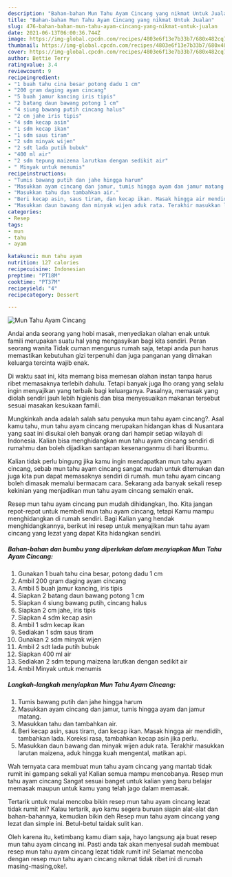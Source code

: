 ```yaml
---
description: "Bahan-bahan Mun Tahu Ayam Cincang yang nikmat Untuk Jualan"
title: "Bahan-bahan Mun Tahu Ayam Cincang yang nikmat Untuk Jualan"
slug: 476-bahan-bahan-mun-tahu-ayam-cincang-yang-nikmat-untuk-jualan
date: 2021-06-13T06:00:36.744Z
image: https://img-global.cpcdn.com/recipes/4803e6f13e7b33b7/680x482cq70/mun-tahu-ayam-cincang-foto-resep-utama.jpg
thumbnail: https://img-global.cpcdn.com/recipes/4803e6f13e7b33b7/680x482cq70/mun-tahu-ayam-cincang-foto-resep-utama.jpg
cover: https://img-global.cpcdn.com/recipes/4803e6f13e7b33b7/680x482cq70/mun-tahu-ayam-cincang-foto-resep-utama.jpg
author: Bettie Terry
ratingvalue: 3.4
reviewcount: 9
recipeingredient:
- "1 buah tahu cina besar potong dadu 1 cm"
- "200 gram daging ayam cincang"
- "5 buah jamur kancing iris tipis"
- "2 batang daun bawang potong 1 cm"
- "4 siung bawang putih cincang halus"
- "2 cm jahe iris tipis"
- "4 sdm kecap asin"
- "1 sdm kecap ikan"
- "1 sdm saus tiram"
- "2 sdm minyak wijen"
- "2 sdt lada putih bubuk"
- "400 ml air"
- "2 sdm tepung maizena larutkan dengan sedikit air"
- " Minyak untuk menumis"
recipeinstructions:
- "Tumis bawang putih dan jahe hingga harum"
- "Masukkan ayam cincang dan jamur, tumis hingga ayam dan jamur matang."
- "Masukkan tahu dan tambahkan air."
- "Beri kecap asin, saus tiram, dan kecap ikan. Masak hingga air mendidih, tambahkan lada. Koreksi rasa, tambahkan kecap asin jika perlu."
- "Masukkan daun bawang dan minyak wijen aduk rata. Terakhir masukkan larutan maizena, aduk hingga kuah mengental, matikan api."
categories:
- Resep
tags:
- mun
- tahu
- ayam

katakunci: mun tahu ayam 
nutrition: 127 calories
recipecuisine: Indonesian
preptime: "PT18M"
cooktime: "PT37M"
recipeyield: "4"
recipecategory: Dessert

---
```



![Mun Tahu Ayam Cincang](https://img-global.cpcdn.com/recipes/4803e6f13e7b33b7/680x482cq70/mun-tahu-ayam-cincang-foto-resep-utama.jpg)

Andai anda seorang yang hobi masak, menyediakan olahan enak untuk famili merupakan suatu hal yang mengasyikan bagi kita sendiri. Peran seorang  wanita Tidak cuman mengurus rumah saja, tetapi anda pun harus memastikan kebutuhan gizi terpenuhi dan juga panganan yang dimakan keluarga tercinta wajib enak.

Di waktu  saat ini, kita memang bisa memesan olahan instan tanpa harus ribet memasaknya terlebih dahulu. Tetapi banyak juga lho orang yang selalu ingin menyajikan yang terbaik bagi keluarganya. Pasalnya, memasak yang diolah sendiri jauh lebih higienis dan bisa menyesuaikan makanan tersebut sesuai masakan kesukaan famili. 



Mungkinkah anda adalah salah satu penyuka mun tahu ayam cincang?. Asal kamu tahu, mun tahu ayam cincang merupakan hidangan khas di Nusantara yang saat ini disukai oleh banyak orang dari hampir setiap wilayah di Indonesia. Kalian bisa menghidangkan mun tahu ayam cincang sendiri di rumahmu dan boleh dijadikan santapan kesenanganmu di hari liburmu.

Kalian tidak perlu bingung jika kamu ingin mendapatkan mun tahu ayam cincang, sebab mun tahu ayam cincang sangat mudah untuk ditemukan dan juga kita pun dapat memasaknya sendiri di rumah. mun tahu ayam cincang boleh dimasak memalui bermacam cara. Sekarang ada banyak sekali resep kekinian yang menjadikan mun tahu ayam cincang semakin enak.

Resep mun tahu ayam cincang pun mudah dihidangkan, lho. Kita jangan repot-repot untuk membeli mun tahu ayam cincang, tetapi Kamu mampu menghidangkan di rumah sendiri. Bagi Kalian yang hendak menghidangkannya, berikut ini resep untuk menyajikan mun tahu ayam cincang yang lezat yang dapat Kita hidangkan sendiri.

<!--inarticleads1-->

##### Bahan-bahan dan bumbu yang diperlukan dalam menyiapkan Mun Tahu Ayam Cincang:

1. Gunakan 1 buah tahu cina besar, potong dadu 1 cm
1. Ambil 200 gram daging ayam cincang
1. Ambil 5 buah jamur kancing, iris tipis
1. Siapkan 2 batang daun bawang potong 1 cm
1. Siapkan 4 siung bawang putih, cincang halus
1. Siapkan 2 cm jahe, iris tipis
1. Siapkan 4 sdm kecap asin
1. Ambil 1 sdm kecap ikan
1. Sediakan 1 sdm saus tiram
1. Gunakan 2 sdm minyak wijen
1. Ambil 2 sdt lada putih bubuk
1. Siapkan 400 ml air
1. Sediakan 2 sdm tepung maizena larutkan dengan sedikit air
1. Ambil  Minyak untuk menumis




<!--inarticleads2-->

##### Langkah-langkah menyiapkan Mun Tahu Ayam Cincang:

1. Tumis bawang putih dan jahe hingga harum
1. Masukkan ayam cincang dan jamur, tumis hingga ayam dan jamur matang.
1. Masukkan tahu dan tambahkan air.
1. Beri kecap asin, saus tiram, dan kecap ikan. Masak hingga air mendidih, tambahkan lada. Koreksi rasa, tambahkan kecap asin jika perlu.
1. Masukkan daun bawang dan minyak wijen aduk rata. Terakhir masukkan larutan maizena, aduk hingga kuah mengental, matikan api.




Wah ternyata cara membuat mun tahu ayam cincang yang mantab tidak rumit ini gampang sekali ya! Kalian semua mampu mencobanya. Resep mun tahu ayam cincang Sangat sesuai banget untuk kalian yang baru belajar memasak maupun untuk kamu yang telah jago dalam memasak.

Tertarik untuk mulai mencoba bikin resep mun tahu ayam cincang lezat tidak rumit ini? Kalau tertarik, ayo kamu segera buruan siapin alat-alat dan bahan-bahannya, kemudian bikin deh Resep mun tahu ayam cincang yang lezat dan simple ini. Betul-betul taidak sulit kan. 

Oleh karena itu, ketimbang kamu diam saja, hayo langsung aja buat resep mun tahu ayam cincang ini. Pasti anda tak akan menyesal sudah membuat resep mun tahu ayam cincang lezat tidak rumit ini! Selamat mencoba dengan resep mun tahu ayam cincang nikmat tidak ribet ini di rumah masing-masing,oke!.

